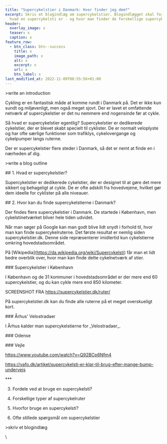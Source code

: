 ```yaml
---
title: "Supercykelstier i Danmark: Hvor finder jeg dem?"
excerpt: Skriv et blogindlæg om supercykelstier. Blogindlægget skal fortælle,
  hvad en supercykelsti er - og hvor man finder de forskellige supercykelstier.
header:
  overlay_image: x
  teaser: x
  caption: x
feature_row:
  - btn_class: btn--success
    title: x
    image_path: x
    alt: x
    excerpt: x
    url: x
    btn_label: x
last_modified_at: 2022-11-09T08:55:56+01:00
---
```

<!--StartFragment-->



\>write an introduction

Cykling er en fantastisk måde at komme rundt i Danmark på. Det er ikke kun sundt og miljøvenligt, men også meget sjovt. Der er lavet et omfattende netværk af supercykelstier er det nu nemmere end nogensinde før at cykle.

Så hvad er supercykelstier egentlig? Supercykelstier er dedikerede cykelstier, der er blevet skabt specielt til cyklister. De er normalt veloplyste og har ofte særlige funktioner som trafiklys, cykelovergange og cykelpumper langs ruterne.

Der er supercykelstier flere steder i Danmark, så det er nemt at finde en i nærheden af dig.

\>write a blog outline

\## 1. Hvad er supercykelstier?

Supercykelstier er dedikerede cykelstier, der er designet til at gøre det mere sikkert og behageligt at cykle. De er ofte adskilt fra hovedvejene, hvilket gør dem ideelle for cyklister på alle niveauer.

\## 2. Hvor kan du finde supercykelstierne i Danmark?

Der findes flere supercykelstier i Danmark. De startede i København, men cykelstinetværket bliver hele tiden udvidet.

Når man søger på Google kan man godt blive lidt snydt i forhold til, hvor man kan finde supercykelruterne. Det første resultat er nemlig siden supercykelstier.dk. Denne side repræsenterer imidlertid kun cykelstierne omkring hovedstadsområdet.

På \[Wikipedia](https://da.wikipedia.org/wiki/Supercykelsti) får man et lidt bedre overblik over, hvor man kan finde dette cykelnetværk af stier.

\### Supercykelstier i København

I København og de 31 kommuner i hovedstadsområdet er der mere end 60 supercykelstier, og du kan cykle mere end 850 kilometer.

SCREENSHOT FRA https://supercykelstier.dk/ruter/

På supercykelstier.dk kan du finde alle ruterne på et meget overskueligt kort.

\### Århus' Velostradaer

I Århus kalder man supercykelstierne for \_Velostradaer\_.

\### Odense



\### Vejle

https://www.youtube.com/watch?v=Q92BCp6Nfm4

https://vafo.dk/artikel/supercykelsti-er-klar-til-brug-efter-mange-bump-undervejs



\*\**

3. Fordele ved at bruge en supercykelsti?



4. Forskellige typer af supercykelruter

5. Hvorfor bruge en supercykelsti?

9. Ofte stillede spørgsmål om supercykelstier



\>skriv et blogindlæg

\
<!--EndFragment-->